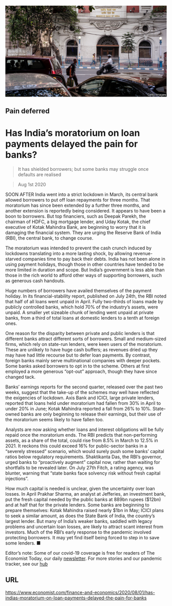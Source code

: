 ![](./images/20200801_FNP504.jpg)

## Pain deferred

# Has India’s moratorium on loan payments delayed the pain for banks?

> It has shielded borrowers; but some banks may struggle once defaults are realised

> Aug 1st 2020

SOON AFTER India went into a strict lockdown in March, its central bank allowed borrowers to put off loan repayments for three months. That moratorium has since been extended by a further three months, and another extension is reportedly being considered. It appears to have been a boon to borrowers. But top financiers, such as Deepak Parekh, the chairman of HDFC, a big mortgage lender, and Uday Kotak, the chief executive of Kotak Mahindra Bank, are beginning to worry that it is damaging the financial system. They are urging the Reserve Bank of India (RBI), the central bank, to change course.

The moratorium was intended to prevent the cash crunch induced by lockdowns translating into a more lasting shock, by allowing revenue-starved companies time to pay back their debts. India has not been alone in using payment holidays, though those in other countries have tended to be more limited in duration and scope. But India’s government is less able than those in the rich world to afford other ways of supporting borrowers, such as generous cash handouts.

Huge numbers of borrowers have availed themselves of the payment holiday. In its financial-stability report, published on July 24th, the RBI noted that half of all loans went unpaid in April. Fully two-thirds of loans made by publicly controlled banks, which hold 70% of the industry’s assets, were unpaid. A smaller yet sizeable chunk of lending went unpaid at private banks, from a third of total loans at domestic lenders to a tenth at foreign ones.

One reason for the disparity between private and public lenders is that different banks attract different sorts of borrowers. Small and medium-sized firms, which rely on state-run lenders, were keen users of the moratorium. These are unlikely to have huge cash buffers; as revenues dried up they may have had little recourse but to defer loan payments. By contrast, foreign banks mainly serve multinational companies with deeper pockets. Some banks asked borrowers to opt in to the scheme. Others at first employed a more generous “opt-out” approach, though they have since changed tack.

Banks’ earnings reports for the second quarter, released over the past two weeks, suggest that the take-up of the schemes may well have reflected the exigencies of lockdown. Axis Bank and ICICI, large private lenders, reported that loans held under moratorium had fallen from 30% in April to under 20% in June; Kotak Mahindra reported a fall from 26% to 10%. State-owned banks are only beginning to release their earnings, but their use of the moratorium seems likely to have fallen too.

Analysts are now asking whether loans and interest obligations will be fully repaid once the moratorium ends. The RBI predicts that non-performing assets, as a share of the total, could rise from 8.5% in March to 12.5% in 2021. It reckons this could exceed 16% for public-sector banks in a “severely stressed” scenario, which would surely push some banks’ capital ratios below regulatory requirements. Shaktikanta Das, the RBI’s governor, urged banks to “proactively augment” capital now, rather than waiting for shortfalls to be revealed later. On July 27th Fitch, a rating agency, was blunter, warning that “state banks face solvency risk without fresh capital injections”.

How much capital is needed is unclear, given the uncertainty over loan losses. In April Prakhar Sharma, an analyst at Jefferies, an investment bank, put the fresh capital needed by the public banks at 889bn rupees ($12bn) and at half that for the private lenders. Some banks are beginning to prepare themselves: Kotak Mahindra raised nearly $1bn in May; ICICI plans to seek a similar amount, as does the State Bank of India, the country’s largest lender. But many of India’s weaker banks, saddled with legacy problems and uncertain loan losses, are likely to attract scant interest from investors. Much of the RBI’s early response to the pandemic involved protecting borrowers. It may yet find itself being forced to step in to save some lenders. ■

Editor’s note: Some of our covid-19 coverage is free for readers of The Economist Today, our daily [newsletter](https://www.economist.com/https://my.economist.com/user#newsletter). For more stories and our pandemic tracker, see our [hub](https://www.economist.com//news/2020/03/11/the-economists-coverage-of-the-coronavirus)

## URL

https://www.economist.com/finance-and-economics/2020/08/01/has-indias-moratorium-on-loan-payments-delayed-the-pain-for-banks
